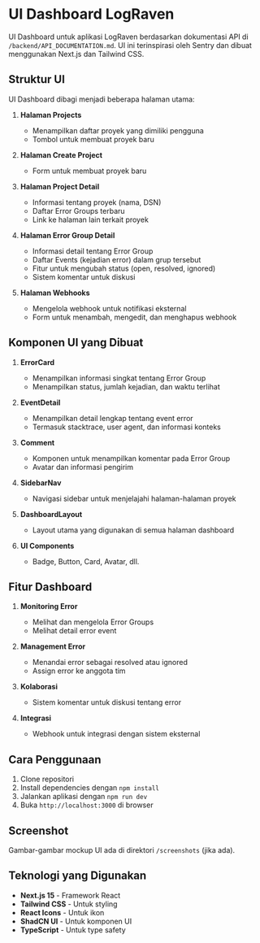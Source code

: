 # UI Dashboard LogRaven

UI Dashboard untuk aplikasi LogRaven berdasarkan dokumentasi API di `/backend/API_DOCUMENTATION.md`. UI ini terinspirasi oleh Sentry dan dibuat menggunakan Next.js dan Tailwind CSS.

## Struktur UI

UI Dashboard dibagi menjadi beberapa halaman utama:

1. **Halaman Projects**
   - Menampilkan daftar proyek yang dimiliki pengguna
   - Tombol untuk membuat proyek baru

2. **Halaman Create Project**
   - Form untuk membuat proyek baru

3. **Halaman Project Detail**
   - Informasi tentang proyek (nama, DSN)
   - Daftar Error Groups terbaru
   - Link ke halaman lain terkait proyek

4. **Halaman Error Group Detail**
   - Informasi detail tentang Error Group
   - Daftar Events (kejadian error) dalam grup tersebut
   - Fitur untuk mengubah status (open, resolved, ignored)
   - Sistem komentar untuk diskusi

5. **Halaman Webhooks**
   - Mengelola webhook untuk notifikasi eksternal
   - Form untuk menambah, mengedit, dan menghapus webhook

## Komponen UI yang Dibuat

1. **ErrorCard**
   - Menampilkan informasi singkat tentang Error Group
   - Menampilkan status, jumlah kejadian, dan waktu terlihat

2. **EventDetail**
   - Menampilkan detail lengkap tentang event error
   - Termasuk stacktrace, user agent, dan informasi konteks

3. **Comment**
   - Komponen untuk menampilkan komentar pada Error Group
   - Avatar dan informasi pengirim

4. **SidebarNav**
   - Navigasi sidebar untuk menjelajahi halaman-halaman proyek

5. **DashboardLayout**
   - Layout utama yang digunakan di semua halaman dashboard

6. **UI Components**
   - Badge, Button, Card, Avatar, dll.

## Fitur Dashboard

1. **Monitoring Error**
   - Melihat dan mengelola Error Groups
   - Melihat detail error event

2. **Management Error**
   - Menandai error sebagai resolved atau ignored
   - Assign error ke anggota tim

3. **Kolaborasi**
   - Sistem komentar untuk diskusi tentang error

4. **Integrasi**
   - Webhook untuk integrasi dengan sistem eksternal

## Cara Penggunaan

1. Clone repositori
2. Install dependencies dengan `npm install`
3. Jalankan aplikasi dengan `npm run dev`
4. Buka `http://localhost:3000` di browser

## Screenshot

Gambar-gambar mockup UI ada di direktori `/screenshots` (jika ada).

## Teknologi yang Digunakan

- **Next.js 15** - Framework React
- **Tailwind CSS** - Untuk styling
- **React Icons** - Untuk ikon
- **ShadCN UI** - Untuk komponen UI
- **TypeScript** - Untuk type safety 